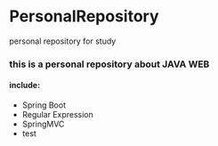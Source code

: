 # PersonalRepository
personal repository for study

### this is a personal repository about JAVA WEB

#### include:
- Spring Boot
- Regular Expression
- SpringMVC
- test
